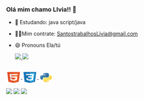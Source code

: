 ### Olá mim chamo LIvia!! 👋





- 🔭  Estudando: java script/java
- :technologist:Mim contrate: SantostrabalhosLivia@gmail.com
- 😄 Pronouns Ela/tú 


  
  <div align ="centro">
   <a href="https://github.com/Liviavalentim">
  <img height="180em" src="https://github-readme-stats.vercel.app/api?username=Liviavalentim&show_icons=true&theme=dark&include_all_commits=true&count_private=true"/>
  <img height="180em" src="https://github-readme-stats.vercel.app/api/top-langs/?username=Liviavalentim&layout=compact&langs_count=7&theme=dark"/>
       
</div>

<div style="display: inline_block"><br>
  
  <img align="center" alt="Livia-HTML" height="30" width="40" src="https://raw.githubusercontent.com/devicons/devicon/master/icons/html5/html5-original.svg">
  <img align="center" alt="Livia-CSS" height="30" width="40" src="https://raw.githubusercontent.com/devicons/devicon/master/icons/css3/css3-original.svg">
  <img align="center" alt="Livia-Python" height="30" width="40" src="https://raw.githubusercontent.com/devicons/devicon/master/icons/python/python-original.svg">
  
  




<div>
 
  <a href="https://instagram.com/Livia_.valentim" target="_blank"><img src="https://img.shields.io/badge/-Instagram-%23E4405F?style=for-the-badge&logo=instagram&logoColor=white" target="_blank"></a>
  <a href = "SantostrabalhosLivia@gmail.com"><img src="https://img.shields.io/badge/-Gmail-%23333?style=for-the-badge&logo=gmail&logoColor=white" target="_blank"></a>
  <a href="https:www.linkedin.com/in/livia-valentim-066248237" target="_blank"><img src="https://img.shields.io/badge/-LinkedIn-%230077B5?style=for-the-badge&logo=linkedin&logoColor=white" target="_blank"></a> 


</div>
